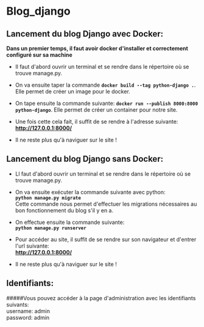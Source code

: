 # Blog_django
 
## Lancement du blog Django avec Docker:  

**Dans un premier temps, il faut avoir docker d'installer et correctement configuré sur sa machine**  

* Il faut d'abord ouvrir un terminal et se rendre dans le répertoire où se trouve manage.py. 

* On va ensuite taper la commande **`docker build --tag python-django .`**. Elle permet de créer un image pour le docker.  

* On tape ensuite la commande suivante: **`docker run --publish 8000:8000 python-django`**. Elle permet de créer un container pour notre site.  

* Une fois cette cela fait, il suffit de se rendre à l'adresse suivante: **http://127.0.0.1:8000/**  

* Il ne reste plus qu'à naviguer sur le site !  

## Lancement du blog Django sans Docker:  

* Ll faut d'abord ouvrir un terminal et se rendre dans le répertoire où se trouve manage.py.  

* On va ensuite exécuter la commande suivante avec python:  
     **`python manage.py migrate`**    
  Cette commande nous permet d'effectuer les migrations nécessaires au bon fonctionnement du blog s'il y en a.  
  
* On effectue ensuite la commande suivante:  
     **`python manage.py runserver`**    
     
* Pour accéder au site, il suffit de se rendre sur son navigateur et d'entrer l'url suivante:  
     **http://127.0.0.1:8000/**    
     
* Il ne reste plus qu'à naviguer sur le site !  

## Identifiants:  
#####Vous pouvez accéder à la page d'administration avec les identifiants suivants:  
    username: admin  
    password: admin
